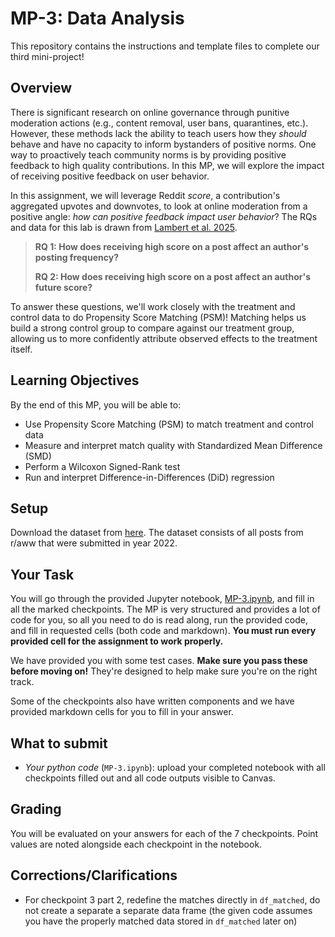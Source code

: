 # MP-3: Data Analysis

This repository contains the instructions and template files to complete our third mini-project!

## Overview

There is significant research on online governance through punitive moderation actions (e.g., content removal, user bans, quarantines, etc.). However, these methods lack the ability to teach users how they *should* behave and have no capacity to inform bystanders of positive norms. One way to proactively teach community norms is by providing positive feedback to high quality contributions.
In this MP, we will explore the impact of receiving positive feedback on user behavior. 

In this assignment, we will leverage  Reddit *score*, a contribution's aggregated upvotes and downvotes, to look at online moderation from a positive angle: *how can positive feedback impact user behavior*? The RQs and data for this lab is drawn from [Lambert et al. 2025](https://drive.google.com/drive/u/1/folders/1d0nN6vdrDaSAFNYFGxiQHnai2LYTVkmy).

> **RQ 1: How does receiving high score on a post affect an author's posting frequency?**
>
> **RQ 2: How does receiving high score on a post affect an author's future score?**

To answer these questions, we'll work closely with the treatment and control data to do Propensity Score Matching (PSM)! Matching helps us build a strong control group to compare against our treatment group, allowing us to more confidently attribute observed effects to the treatment itself.

## Learning Objectives

By the end of this MP, you will be able to:
* Use Propensity Score Matching (PSM) to match treatment and control data
* Measure and interpret match quality with Standardized Mean Difference (SMD)
* Perform a Wilcoxon Signed-Rank test
* Run and interpret Difference-in-Differences (DiD) regression

## Setup

Download the dataset from [here](https://drive.google.com/file/d/1HBCftCDTAglt5HVectVMOU3bLCcqk8HM/view?usp=drive_link). The dataset consists of all posts from r/aww that were submitted in year 2022. 

## Your Task

You will go through the provided Jupyter notebook, [MP-3.ipynb](./MP-3.ipynb), and fill in all the marked checkpoints.
The MP is very structured and provides a lot of code for you, so all you need to do is read along, run the provided code, and fill in requested cells  (both code and markdown). 
**You must run every provided cell for the assignment to work properly.**

We have provided you with some test cases. **Make sure you pass these before moving on!** They're designed to help make sure you're on the right track.

Some of the checkpoints also have written components and we have provided markdown cells for you to fill in your answer.

## What to submit
* *Your python code* (`MP-3.ipynb`): upload your completed notebook with all checkpoints filled out and all code outputs visible to Canvas.

## Grading

You will be evaluated on your answers for each of the 7 checkpoints. Point values are noted alongside each checkpoint in the notebook.

## Corrections/Clarifications
* For checkpoint 3 part 2, redefine the matches directly in `df_matched`, do not create a separate a separate data frame (the given code assumes you have the properly matched data stored in `df_matched` later on)
